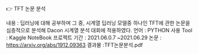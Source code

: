👉 TFT 논문 분석

내용 : 딥러닝에 대해 공부하며 그 중, 시계열 딥러닝 모델중 하나인 TFT에 관한 논문을 심층적으로 분석해 Dacon 시계열 분석 대회에 적용하였다.
언어 : PYTHON
사용 Tool : Kaggle NoteBook
프로젝트 기간 : 2021.06.0.7 ~2021.06.29
논문 : https://arxiv.org/abs/1912.09363
결과물 :TFT논문분석.pdf
